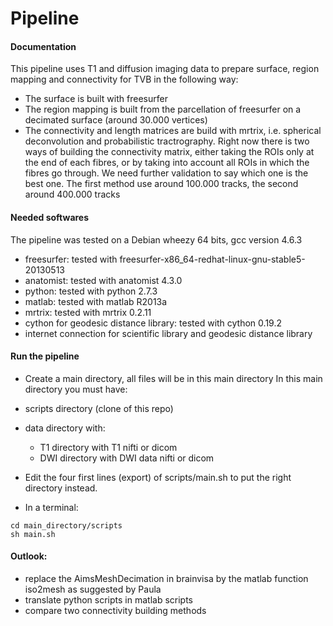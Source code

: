 # Pipeline 

#### Documentation
This pipeline uses T1 and diffusion imaging data to prepare surface, region mapping and connectivity for TVB in the following way:

- The surface is built with freesurfer
- The region mapping is built from the parcellation of freesurfer on a decimated surface (around 30.000 vertices)
- The connectivity and length matrices are build with mrtrix, i.e. spherical deconvolution and probabilistic tractrography. Right now there is two ways of building the connectivity matrix, either taking the ROIs only at the end of each fibres, or by taking into account all ROIs in which the fibres go through. We need further validation to say which one is the best one. The first method use around 100.000 tracks, the second around 400.000 tracks

#### Needed softwares
The pipeline was tested on a Debian wheezy 64 bits, gcc version 4.6.3
- freesurfer: tested with freesurfer-x86_64-redhat-linux-gnu-stable5-20130513
- anatomist: tested with anatomist 4.3.0
- python: tested with python 2.7.3
- matlab: tested with matlab R2013a
- mrtrix: tested with mrtrix 0.2.11
- cython for geodesic distance library: tested with cython 0.19.2
- internet connection for scientific library and geodesic distance library

#### Run the pipeline 
- Create a main directory, all files will be in this main directory
In this main directory you must have:

 - scripts directory (clone of this repo)
 - data directory with:
    - T1 directory with T1 nifti or dicom
     - DWI directory with DWI data nifti or dicom

- Edit the four first lines (export) of scripts/main.sh to put the right directory instead.

- In a terminal:
```shell
cd main_directory/scripts
sh main.sh
```

#### Outlook:
- replace the AimsMeshDecimation in brainvisa by the matlab function iso2mesh as suggested by Paula
- translate python scripts in matlab scripts
- compare two connectivity building methods
